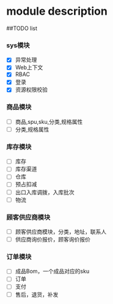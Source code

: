 # module description

##TODO list

### sys模块

* [x] 异常处理
* [x] Web上下文
* [x] RBAC
* [x] 登录
* [x] 资源权限校验

### 商品模块

* [ ] 商品,spu,sku,分类,规格属性
* [ ] 分类,规格属性

### 库存模块

* [ ] 库存
* [ ] 库存渠道
* [ ] 仓库
* [ ] 预占扣减
* [ ] 出口入库调拨，入库批次
* [ ] 物流

### 顾客供应商模块

* [ ] 顾客供应商模块，分类，地址，联系人
* [ ] 供应商询价报价，顾客询价报价

### 订单模块

* [ ] 成品Bom，一个成品对应的sku
* [ ] 订单
* [ ] 支付
* [ ] 售后，退货，补发